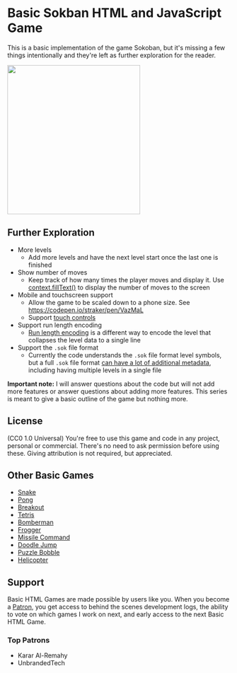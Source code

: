# Basic Sokban HTML and JavaScript Game

This is a basic implementation of the game Sokoban, but it's missing a few things intentionally and they're left as further exploration for the reader.

<img width="300" height="337" alt="" src="https://user-images.githubusercontent.com/2433219/104414591-c449eb00-552d-11eb-8454-4a631f3f5be2.png">

## Further Exploration

- More levels
  - Add more levels and have the next level start once the last one is finished
- Show number of moves
  - Keep track of how many times the player moves and display it. Use [context.fillText()](https://developer.mozilla.org/en-US/docs/Web/API/CanvasRenderingContext2D/fillText) to display the number of moves to the screen
- Mobile and touchscreen support
  - Allow the game to be scaled down to a phone size. See https://codepen.io/straker/pen/VazMaL
  - Support [touch controls](https://developer.mozilla.org/en-US/docs/Web/API/Touch_events)
- Support run length encoding 
  - [Run length encoding](http://www.sokobano.de/wiki/index.php?title=Level_format#Run_length_encoding) is a different way to encode the level that collapses the level data to a single line
- Support the `.sok` file format
  - Currently the code understands the `.sok` file format level symbols, but a full `.sok` file format [can have a lot of additional metadata](http://sokobano.de/wiki/index.php?title=Sok_format), including having multiple levels in a single file

**Important note:** I will answer questions about the code but will not add more features or answer questions about adding more features. This series is meant to give a basic outline of the game but nothing more.
  
## License

(CC0 1.0 Universal) You're free to use this game and code in any project, personal or commercial. There's no need to ask permission before using these. Giving attribution is not required, but appreciated.

## Other Basic Games

- [Snake](https://gist.github.com/straker/ff00b4b49669ad3dec890306d348adc4)
- [Pong](https://gist.github.com/straker/81b59eecf70da93af396f963596dfdc5)
- [Breakout](https://gist.github.com/straker/98a2aed6a7686d26c04810f08bfaf66b)
- [Tetris](https://gist.github.com/straker/3c98304f8a6a9174efd8292800891ea1)
- [Bomberman](https://gist.github.com/straker/769fb461e066147ea16ac2cb9463beae)
- [Frogger](https://gist.github.com/straker/82a4368849cbd441b05bd6a044f2b2d3)
- [Missile Command](https://gist.github.com/straker/afc4e2a30b6df772a5f9f6ef01751d41)
- [Doodle Jump](https://gist.github.com/straker/b96a4a68bd6d79cf75a833d98a2b654f)
- [Puzzle Bobble](https://gist.github.com/straker/afc5bedc7f4b4bc65ba8b05c435f6d32)
- [Helicopter](https://gist.github.com/straker/0d25ae9d235f6a62f8287fd36a097043)

## Support

Basic HTML Games are made possible by users like you. When you become a [Patron](https://www.patreon.com/straker), you get access to behind the scenes development logs, the ability to vote on which games I work on next, and early access to the next Basic HTML Game.

### Top Patrons

- Karar Al-Remahy
- UnbrandedTech